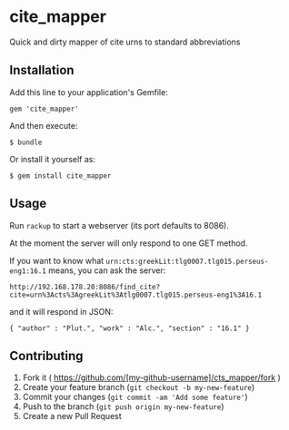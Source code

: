 # cite_mapper

Quick and dirty mapper of cite urns to standard abbreviations

## Installation

Add this line to your application's Gemfile:

    gem 'cite_mapper'

And then execute:

    $ bundle

Or install it yourself as:

    $ gem install cite_mapper
    

## Usage

Run `rackup` to start a webserver (its port defaults to 8086).

At the moment the server will only respond to one GET method.

If you want to know what `urn:cts:greekLit:tlg0007.tlg015.perseus-eng1:16.1` means, you can ask the server: 
```
http://192.168.178.20:8086/find_cite?cite=urn%3Acts%3AgreekLit%3Atlg0007.tlg015.perseus-eng1%3A16.1
```

and it will respond in JSON:

```
{ "author" : "Plut.", "work" : "Alc.", "section" : "16.1" }
```
    
## Contributing

1. Fork it ( https://github.com/[my-github-username]/cts_mapper/fork )
2. Create your feature branch (`git checkout -b my-new-feature`)
3. Commit your changes (`git commit -am 'Add some feature'`)
4. Push to the branch (`git push origin my-new-feature`)
5. Create a new Pull Request
